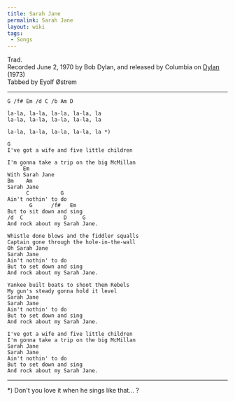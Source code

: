 ```yaml
---
title: Sarah Jane
permalink: Sarah Jane
layout: wiki
tags:
 - Songs
---
```


Trad.  
Recorded June 2, 1970 by Bob Dylan, and released by Columbia on
[Dylan](/wiki/Dylan "wikilink") (1973)  
Tabbed by Eyolf Østrem

* * * * *

    G /f# Em /d C /b Am D

    la-la, la-la, la-la, la-la, la
    la-la, la-la, la-la, la-la, la

    la-la, la-la, la-la, la-la, la *)

    G
    I've got a wife and five little children

    I'm gonna take a trip on the big McMillan
         Em
    With Sarah Jane
    Bm    Am
    Sarah Jane
          C          G
    Ain't nothin' to do
           G      /f#   Em
    But to sit down and sing
    /d  C             D     G
    And rock about my Sarah Jane.

    Whistle done blows and the fiddler squalls
    Captain gone through the hole-in-the-wall
    Oh Sarah Jane
    Sarah Jane
    Ain't nothin' to do
    But to set down and sing
    And rock about my Sarah Jane.

    Yankee built boats to shoot them Rebels
    My gun's steady gonna hold it level
    Sarah Jane
    Sarah Jane
    Ain't nothin' to do
    But to set down and sing
    And rock about my Sarah Jane.

    I've got a wife and five little children
    I'm gonna take a trip on the big McMillan
    Sarah Jane
    Sarah Jane
    Ain't nothin' to do
    But to set down and sing
    And rock about my Sarah Jane.

* * * * *

\*) Don't you love it when he sings like that... ?
